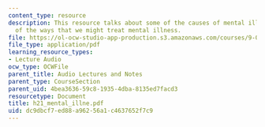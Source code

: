 ```yaml
---
content_type: resource
description: This resource talks about some of the causes of mental illness and some
  of the ways that we might treat mental illness.
file: https://ol-ocw-studio-app-production.s3.amazonaws.com/courses/9-00-introduction-to-psychology-fall-2004/dc9dbcf7ed88a96256a1c4637652f7c9_h21_mental_illne.pdf
file_type: application/pdf
learning_resource_types:
- Lecture Audio
ocw_type: OCWFile
parent_title: Audio Lectures and Notes
parent_type: CourseSection
parent_uid: 4bea3636-59c8-1935-4dba-8135ed7facd3
resourcetype: Document
title: h21_mental_illne.pdf
uid: dc9dbcf7-ed88-a962-56a1-c4637652f7c9
---
```

